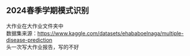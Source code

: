 ## 2024春季学期模式识别
大作业在大作业文件夹中</br>
数据集来源：https://www.kaggle.com/datasets/ehababoelnaga/multiple-disease-prediction </br>
头一次写大作业报告，写的不好 </br>
